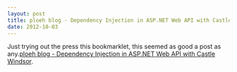 ```yaml
---
layout: post
title: ploeh blog - Dependency Injection in ASP.NET Web API with Castle Windsor
date: 2012-10-03
---
```



Just trying out the press this bookmarklet, this seemed as good a post as any.<a href='http://blog.ploeh.dk/2012/10/03/DependencyInjectionInASPNETWebAPIWithCastleWindsor.aspx'>ploeh blog - Dependency Injection in ASP.NET Web API with Castle Windsor</a>.

